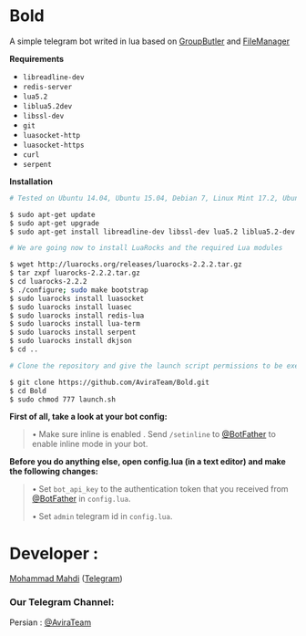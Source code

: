 # Bold
A simple telegram bot writed in lua based on [GroupButler](https://github.com/RememberTheAir/GroupButler) and [FileManager](https://github.com/SEEDTEAM/file-manager-bot)

**Requirements**
- `libreadline-dev`
- `redis-server`
- `lua5.2`
- `liblua5.2dev`
- `libssl-dev`
- `git`
- `luasocket-http`
- `luasocket-https`
- `curl`
- `serpent`

**Installation**
```bash
# Tested on Ubuntu 14.04, Ubuntu 15.04, Debian 7, Linux Mint 17.2, Ubuntu 16.4

$ sudo apt-get update
$ sudo apt-get upgrade
$ sudo apt-get install libreadline-dev libssl-dev lua5.2 liblua5.2-dev git redis-server curl libcurl4-gnutls-dev lua-socket lua-sec luarocks

# We are going now to install LuaRocks and the required Lua modules

$ wget http://luarocks.org/releases/luarocks-2.2.2.tar.gz
$ tar zxpf luarocks-2.2.2.tar.gz
$ cd luarocks-2.2.2
$ ./configure; sudo make bootstrap
$ sudo luarocks install luasocket
$ sudo luarocks install luasec
$ sudo luarocks install redis-lua
$ sudo luarocks install lua-term
$ sudo luarocks install serpent
$ sudo luarocks install dkjson
$ cd ..

# Clone the repository and give the launch script permissions to be executed

$ git clone https://github.com/AviraTeam/Bold.git
$ cd Bold
$ sudo chmod 777 launch.sh
```

**First of all, take a look at your bot config:**

> • Make sure inline is enabled . Send `/setinline` to [@BotFather](http://telegram.me/BotFather) to enable inline mode in your bot.

**Before you do anything else, open config.lua (in a text editor) and make the following changes:**

> • Set `bot_api_key` to the authentication token that you received from [@BotFather](http://telegram.me/BotFather) in `config.lua`.
>
> • Set `admin` telegram id in `config.lua`.

# Developer :

[Mohammad Mahdi](https://github.com/mohammadarak) ([Telegram](https://telegram.me/mohammadarak))

### Our Telegram Channel:

Persian : [@AviraTeam](https://telegram.me/AviraTeam)
